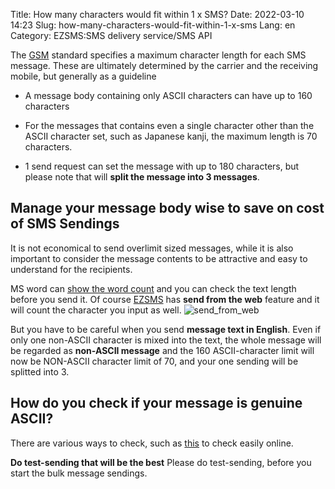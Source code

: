 Title: How many characters would fit within 1 x SMS?
Date: 2022-03-10 14:23
Slug: how-many-characters-would-fit-within-1-x-sms
Lang: en
Category: EZSMS:SMS delivery service/SMS API

The [GSM](https://en.wikipedia.org/wiki/Short_Message_Service) standard specifies a maximum character length for each SMS message. These are ultimately determined by the carrier and the receiving mobile, but generally as a guideline

* A message body containing only ASCII characters can have up to 160 characters

* For the messages that contains even a single character other than the ASCII character set, such as Japanese kanji, the maximum length is 70 characters.

* 1 send request can set the message with up to 180 characters, but please note that will **split the message into 3 messages**.


## Manage your message body wise to save on cost of SMS Sendings
It is not economical to send overlimit sized messages, while it is also important to consider the message contents to be attractive and easy to understand for the recipients.

MS word can [show the word count](https://support.office.com/en-us/article/show-the-word-count-and-more-3c9e6a11-a04d-43b4-977c-563a0e0d5da3) and you can check the text length before you send it.
Of course [EZSMS](https://www.ezsms.biz/ja/) has **send from the web** feature and it will count the character you input as well. ![send_from_web](images/send_from_web-en.png)

But you have to be careful when you send **message text in English**.
Even if only one non-ASCII character is mixed into the text, the whole message will be regarded as **non-ASCII message** and the 160 ASCII-character limit will now be NON-ASCII character limit of 70, and your one sending will be splitted into 3.

## How do you check if your message is genuine ASCII?
There are various ways to check, such as [this](https://pteo.paranoiaworks.mobi/diacriticsremover/) to check easily online.

**Do test-sending that will be the best**
Please do test-sending, before you start the bulk message sendings.
